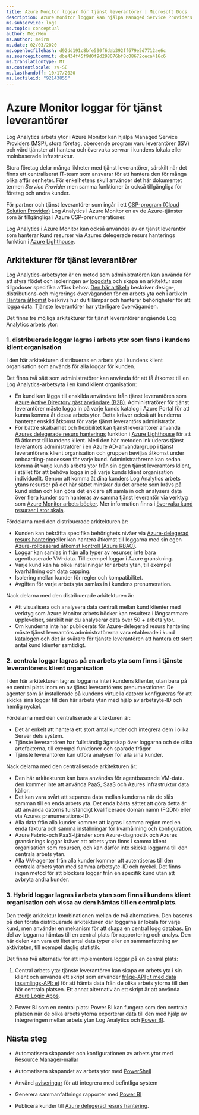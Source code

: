 ```yaml
---
title: Azure Monitor loggar för tjänst leverantörer | Microsoft Docs
description: Azure Monitor loggar kan hjälpa Managed Service Providers (MSP), stora företag, oberoende program varu leverantörer (ISV) och värd leverantörer att hantera och övervaka servrar i kundens lokala eller molnbaserade infrastruktur.
ms.subservice: logs
ms.topic: conceptual
author: MeirMen
ms.author: meirm
ms.date: 02/03/2020
ms.openlocfilehash: d92dd191c8bfe590f6dab392ff679e5d7712ae6c
ms.sourcegitcommit: dbe434f45f9d0f9d298076bf8c08672ceca416c6
ms.translationtype: MT
ms.contentlocale: sv-SE
ms.lasthandoff: 10/17/2020
ms.locfileid: "92143855"
---
```

# <a name="azure-monitor-logs-for-service-providers"></a>Azure Monitor loggar för tjänst leverantörer

Log Analytics arbets ytor i Azure Monitor kan hjälpa Managed Service Providers (MSP), stora företag, oberoende program varu leverantörer (ISV) och värd tjänster att hantera och övervaka servrar i kundens lokala eller molnbaserade infrastruktur.

Stora företag delar många likheter med tjänst leverantörer, särskilt när det finns ett centraliserat IT-team som ansvarar för att hantera den för många olika affär senheter. För enkelhetens skull använder det här dokumentet termen *Service Provider* men samma funktioner är också tillgängliga för företag och andra kunder.

För partner och tjänst leverantörer som ingår i ett [CSP-program (Cloud Solution Provider)](https://partner.microsoft.com/membership/cloud-solution-provider) Log Analytics i Azure Monitor en av de Azure-tjänster som är tillgängliga i Azure CSP-prenumerationer.

Log Analytics i Azure Monitor kan också användas av en tjänst leverantör som hanterar kund resurser via Azures delegerade resurs hanterings funktion i [Azure Lighthouse](../../lighthouse/overview.md).

## <a name="architectures-for-service-providers"></a>Arkitekturer för tjänst leverantörer

Log Analytics-arbetsytor är en metod som administratören kan använda för att styra flödet och isoleringen av [loggdata](data-platform-logs.md) och skapa en arkitektur som tillgodoser specifika affärs behov. [Den här artikeln](design-logs-deployment.md) beskriver design-, distributions-och migrerings överväganden för en arbets yta och i artikeln [Hantera åtkomst](manage-access.md) beskrivs hur du tillämpar och hanterar behörigheter för att logga data. Tjänste leverantörer har ytterligare överväganden.

Det finns tre möjliga arkitekturer för tjänst leverantörer angående Log Analytics arbets ytor:

### <a name="1-distributed---logs-are-stored-in-workspaces-located-in-the-customers-tenant"></a>1. distribuerade loggar lagras i arbets ytor som finns i kundens klient organisation

I den här arkitekturen distribueras en arbets yta i kundens klient organisation som används för alla loggar för kunden.

Det finns två sätt som administratörer kan använda för att få åtkomst till en Log Analytics-arbetsyta i en kund klient organisation:

- En kund kan lägga till enskilda användare från tjänst leverantören som [Azure Active Directory gäst användare (B2B)](../../active-directory/external-identities/what-is-b2b.md). Administratörer för tjänst leverantörer måste logga in på varje kunds katalog i Azure Portal för att kunna komma åt dessa arbets ytor. Detta kräver också att kunderna hanterar enskild åtkomst för varje tjänst leverantörs administratör.
- För bättre skalbarhet och flexibilitet kan tjänst leverantörer använda [Azures delegerade resurs hanterings](../../lighthouse/concepts/azure-delegated-resource-management.md) funktion i [Azure Lighthouse](../../lighthouse/overview.md) för att få åtkomst till kundens klient. Med den här metoden inkluderas tjänst leverantörs administratörer i en Azure AD-användargrupp i tjänst leverantörens klient organisation och gruppen beviljas åtkomst under onboarding-processen för varje kund. Administratörerna kan sedan komma åt varje kunds arbets ytor från sin egen tjänst leverantörs klient, i stället för att behöva logga in på varje kunds klient organisation individuellt. Genom att komma åt dina kunders Log Analytics arbets ytans resurser på det här sättet minskar du det arbete som krävs på kund sidan och kan göra det enklare att samla in och analysera data över flera kunder som hanteras av samma tjänst leverantör via verktyg som [Azure Monitor arbets böcker](./workbooks-overview.md). Mer information finns i [övervaka kund resurser i stor skala](../../lighthouse/how-to/monitor-at-scale.md).

Fördelarna med den distribuerade arkitekturen är:

* Kunden kan bekräfta specifika behörighets nivåer via [Azure-delegerad resurs hantering](../../lighthouse/concepts/azure-delegated-resource-management.md)eller kan hantera åtkomst till loggarna med sin egen [Azure-rollbaserad åtkomst kontroll (Azure RBAC)](../../role-based-access-control/overview.md).
* Loggar kan samlas in från alla typer av resurser, inte bara agentbaserade VM-data. Till exempel loggar i Azure granskning.
* Varje kund kan ha olika inställningar för arbets ytan, till exempel kvarhållning och data capping.
* Isolering mellan kunder för regler och kompatibilitet.
* Avgiften för varje arbets yta samlas in i kundens prenumeration.

Nack delarna med den distribuerade arkitekturen är:

* Att visualisera och analysera data centralt mellan kund klienter med verktyg som Azure Monitor arbets böcker kan resultera i långsammare upplevelser, särskilt när du analyserar data över 50 + arbets ytor.
* Om kunderna inte har publicerats för Azure-delegerad resurs hantering måste tjänst leverantörs administratörerna vara etablerade i kund katalogen och det är svårare för tjänste leverantören att hantera ett stort antal kund klienter samtidigt.

### <a name="2-central---logs-are-stored-in-a-workspace-located-in-the-service-provider-tenant"></a>2. centrala loggar lagras på en arbets yta som finns i tjänste leverantörens klient organisation

I den här arkitekturen lagras loggarna inte i kundens klienter, utan bara på en central plats inom en av tjänst leverantörens prenumerationer. De agenter som är installerade på kundens virtuella datorer konfigureras för att skicka sina loggar till den här arbets ytan med hjälp av arbetsyte-ID och hemlig nyckel.

Fördelarna med den centraliserade arkitekturen är:

* Det är enkelt att hantera ett stort antal kunder och integrera dem i olika Server dels system.
* Tjänste leverantören har fullständig ägarskap över loggarna och de olika artefakterna, till exempel funktioner och sparade frågor.
* Tjänste leverantören kan utföra analyser för alla sina kunder.

Nack delarna med den centraliserade arkitekturen är:

* Den här arkitekturen kan bara användas för agentbaserade VM-data. den kommer inte att använda PaaS, SaaS och Azures infrastruktur data källor.
* Det kan vara svårt att separera data mellan kunderna när de slås samman till en enda arbets yta. Det enda bästa sättet att göra detta är att använda datorns fullständigt kvalificerade domän namn (FQDN) eller via Azures prenumerations-ID.
* Alla data från alla kunder kommer att lagras i samma region med en enda faktura och samma inställningar för kvarhållning och konfiguration.
* Azure Fabric-och PaaS-tjänster som Azure-diagnostik och Azures gransknings loggar kräver att arbets ytan finns i samma klient organisation som resursen, och kan därför inte skicka loggarna till den centrala arbets ytan.
* Alla VM-agenter från alla kunder kommer att autentiseras till den centrala arbets ytan med samma arbetsyte-ID och nyckel. Det finns ingen metod för att blockera loggar från en specifik kund utan att avbryta andra kunder.

### <a name="3-hybrid---logs-are-stored-in-workspace-located-in-the-customers-tenant-and-some-of-them-are-pulled-to-a-central-location"></a>3. Hybrid loggar lagras i arbets ytan som finns i kundens klient organisation och vissa av dem hämtas till en central plats.

Den tredje arkitektur kombinationen mellan de två alternativen. Den baseras på den första distribuerade arkitekturen där loggarna är lokala för varje kund, men använder en mekanism för att skapa en central logg databas. En del av loggarna hämtas till en central plats för rapportering och analys. Den här delen kan vara ett litet antal data typer eller en sammanfattning av aktiviteten, till exempel daglig statistik.

Det finns två alternativ för att implementera loggar på en central plats:

1. Central arbets yta: tjänste leverantören kan skapa en arbets yta i sin klient och använda ett skript som använder [fråge-API](https://dev.loganalytics.io/) [: t med data insamlings-API: et](./data-collector-api.md) för att hämta data från de olika arbets ytorna till den här centrala platsen. Ett annat alternativ än ett skript är att använda [Azure Logic Apps](../../logic-apps/logic-apps-overview.md).

2. Power BI som en central plats: Power BI kan fungera som den centrala platsen när de olika arbets ytorna exporterar data till den med hjälp av integreringen mellan arbets ytan Log Analytics och [Power BI](./powerbi.md).

## <a name="next-steps"></a>Nästa steg

* Automatisera skapandet och konfigurationen av arbets ytor med [Resource Manager-mallar](../samples/resource-manager-workspace.md)

* Automatisera skapandet av arbets ytor med [PowerShell](./powershell-workspace-configuration.md)

* Använd [aviseringar](./alerts-overview.md) för att integrera med befintliga system

* Generera sammanfattnings rapporter med [Power BI](./powerbi.md)

* Publicera kunder till [Azure delegerad resurs hantering](../../lighthouse/concepts/azure-delegated-resource-management.md).
